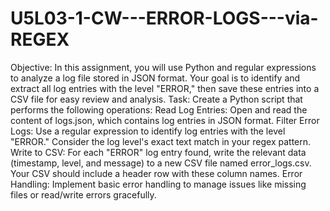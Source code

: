 # U5L03-1-CW---ERROR-LOGS---via-REGEX
Objective:
In this assignment, you will use Python and regular expressions to analyze a log file stored in JSON format. Your goal is to identify and extract all log entries with the level "ERROR," then save these entries into a CSV file for easy review and analysis.
Task:
Create a Python script that performs the following operations:
Read Log Entries: Open and read the content of logs.json, which contains log entries in JSON format.
Filter Error Logs: Use a regular expression to identify log entries with the level "ERROR." Consider the log level's exact text match in your regex pattern.
Write to CSV: For each "ERROR" log entry found, write the relevant data (timestamp, level, and message) to a new CSV file named error_logs.csv. Your CSV should include a header row with these column names.
Error Handling: Implement basic error handling to manage issues like missing files or read/write errors gracefully.
